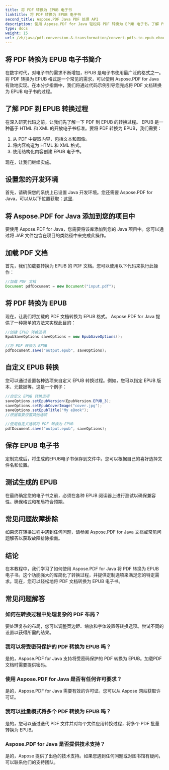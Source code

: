 ```yaml
---
title: 将 PDF 转换为 EPUB 电子书
linktitle: 将 PDF 转换为 EPUB 电子书
second_title: Aspose.PDF Java PDF 处理 API
description: 使用 Aspose.PDF for Java 轻松将 PDF 转换为 EPUB 电子书。了解 PDF 到 EPUB 转换步骤和常见问题解答。
type: docs
weight: 15
url: /zh/java/pdf-conversion-&-transformation/convert-pdfs-to-epub-ebooks/
---
```


## 将 PDF 转换为 EPUB 电子书简介

在数字时代，对电子书的需求不断增加，EPUB 是电子书使用最广泛的格式之一。将 PDF 转换为 EPUB 格式是一个常见的需求，可以使用 Aspose.PDF for Java 有效地实现。在本分步指南中，我们将通过代码示例引导您完成将 PDF 文档转换为 EPUB 电子书的过程。

## 了解 PDF 到 EPUB 转换过程

在深入研究代码之前，让我们先了解一下 PDF 到 EPUB 的转换过程。 EPUB 是一种基于 HTML 和 XML 的开放电子书标准。要将 PDF 转换为 EPUB，我们需要：

1. 从 PDF 中提取内容，包括文本和图像。
2. 将内容构造为 HTML 和 XML 格式。
3. 使用结构化内容创建 EPUB 电子书。

现在，让我们继续实施。

## 设置您的开发环境

首先，请确保您的系统上已设置 Java 开发环境。您还需要 Aspose.PDF for Java，可以从以下位置获取：[这里](https://releases.aspose.com/pdf/java/).

## 将 Aspose.PDF for Java 添加到您的项目中

要使用 Aspose.PDF for Java，您需要将该库添加到您的 Java 项目中。您可以通过将 JAR 文件包含在项目的类路径中来完成此操作。

## 加载 PDF 文档

首先，我们加载要转换为 EPUB 的 PDF 文档。您可以使用以下代码来执行此操作：

```java
//加载 PDF 文档
Document pdfDocument = new Document("input.pdf");
```

## 将 PDF 转换为 EPUB

现在，让我们将加载的 PDF 文档转换为 EPUB 格式。 Aspose.PDF for Java 提供了一种简单的方法来实现此目的：

```java
//创建 EPUB 转换选项
EpubSaveOptions saveOptions = new EpubSaveOptions();

//将 PDF 转换为 EPUB
pdfDocument.save("output.epub", saveOptions);
```

## 自定义 EPUB 转换

您可以通过设置各种选项来自定义 EPUB 转换过程。例如，您可以指定 EPUB 版本、元数据等。这是一个例子：

```java
//自定义 EPUB 转换选项
saveOptions.setEpubVersion(EpubVersion.EPUB_3);
saveOptions.setEpubCoverImage("cover.jpg");
saveOptions.setEpubTitle("My eBook");
//根据需要设置其他选项

//使用自定义选项将 PDF 转换为 EPUB
pdfDocument.save("output.epub", saveOptions);
```

## 保存 EPUB 电子书

定制完成后，将生成的EPUB电子书保存到文件中。您可以根据自己的喜好选择文件名和位置。

## 测试生成的 EPUB

在最终确定您的电子书之前，必须在各种 EPUB 阅读器上进行测试以确保兼容性。确保格式和布局符合预期。

## 常见问题故障排除

如果您在转换过程中遇到任何问题，请参阅 Aspose.PDF for Java 文档或常见问题解答以获取故障排除指南。

## 结论

在本教程中，我们学习了如何使用 Aspose.PDF for Java 将 PDF 转换为 EPUB 电子书。这个功能强大的库简化了转换过程，并提供定制选项来满足您的特定需求。现在，您可以轻松地将 PDF 文档转换为 EPUB 电子书。

## 常见问题解答

### 如何在转换过程中处理复杂的 PDF 布局？

要处理复杂的布局，您可以调整页边距、缩放和字体设置等转换选项。尝试不同的设置以获得所需的结果。

### 我可以将受密码保护的 PDF 转换为 EPUB 吗？

是的，Aspose.PDF for Java 支持将受密码保护的 PDF 转换为 EPUB。加载PDF文档时需要提供密码。

### 使用 Aspose.PDF for Java 是否有任何许可要求？

是的，Aspose.PDF for Java 需要有效的许可证。您可以从 Aspose 网站获取许可证。

### 我可以批量模式将多个 PDF 转换为 EPUB 吗？

是的，您可以通过迭代 PDF 文件并对每个文件应用转换过程，将多个 PDF 批量转换为 EPUB。

### Aspose.PDF for Java 是否提供技术支持？

是的，Aspose 提供了出色的技术支持。如果您遇到任何问题或对图书馆有疑问，可以联系他们的支持团队。